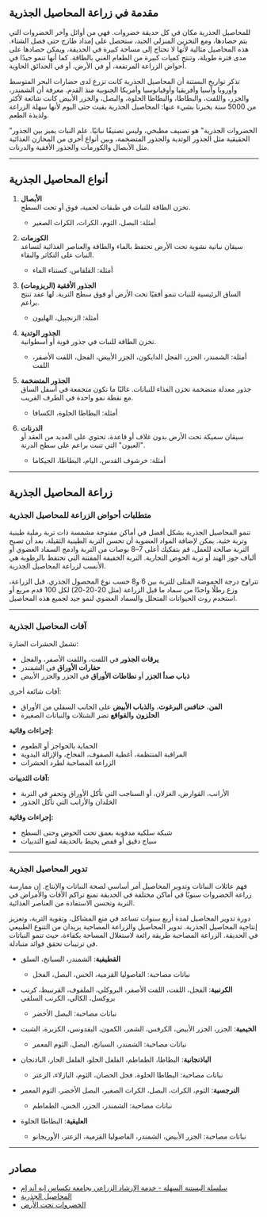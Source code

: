 ## مقدمة في زراعة المحاصيل الجذرية

للمحاصيل الجذرية مكان في كل حديقة خضروات. فهي من أوائل وآخر الخضروات التي يتم حصادها، ومع التخزين المنزلي الجيد، ستحصل على إمداد طازج حتى فصل الشتاء. هذه المحاصيل مثالية لأنها لا تحتاج إلى مساحة كبيرة في الحديقة، ويمكن حصادها على مدى فترة طويلة، وتنتج كميات كبيرة من الطعام الغني بالطاقة. كما أنها تنمو جيدًا في أحواض الزراعة المرتفعة، أو في الأرض، أو في الحدائق الحاوية.

تذكر تواريخ البستنة أن المحاصيل الجذرية كانت تزرع لدى حضارات البحر المتوسط وأوروبا وآسيا وأفريقيا وأوقيانوسيا وأمريكا الجنوبية منذ القدم. معرفة أن الشمندر، والجزر، واللفت، والبطاطا، والبطاطا الحلوة، والبصل، والجزر الأبيض كانت شائعة لأكثر من 5000 سنة يخبرنا بشيء عنها: المحاصيل الجذرية بقيت حتى اليوم لأنها سهلة الزراعة ولذيذة الطعم.

"الخضروات الجذرية" هو تصنيف مطبخي، وليس تصنيفًا نباتيًا. علم النبات يميز بين الجذور الحقيقية مثل الجذور الوتدية والجذور المتضخمة، وبين أنواع أخرى من المخازن الغذائية مثل الأبصال والكورمات والجذور الأفقية والدرنات.

---

## أنواع المحاصيل الجذرية

1. **الأبصال**  
   تخزن الطاقة للنبات في طبقات لحمية، فوق أو تحت السطح.  
   - أمثلة: البصل، الثوم، الكراث، الكراث الصغير

2. **الكورمات**  
   سيقان نباتية نشوية تحت الأرض تحتفظ بالماء والطاقة والعناصر الغذائية لتساعد النبات على التكاثر والبقاء.  
   - أمثلة: القلقاس، كستناء الماء

3. **الجذور الأفقية (الريزومات)**  
   الساق الرئيسية للنبات تنمو أفقيًا تحت الأرض أو فوق سطح التربة. لها عقد تنتج براعم.  
   - أمثلة: الزنجبيل، الهليون

4. **الجذور الوتدية**  
   تخزن الطاقة للنبات في جذور قوية أو أسطوانية.  
   - أمثلة: الشمندر، الجزر، الفجل الدايكون، الجزر الأبيض، الفجل، اللفت الأصفر، اللفت

5. **الجذور المتضخمة**  
   جذور معدلة متضخمة تخزن الغذاء للنباتات. غالبًا ما تكون متجمعة في أسفل الساق مع نقطة نمو واحدة في الطرف القريب.  
   - أمثلة: البطاطا الحلوة، الكسافا

6. **الدرنات**  
   سيقان سميكة تحت الأرض بدون غلاف أو قاعدة، تحتوي على العديد من العقد أو "العيون" التي تنبت براعم على سطح الدرنة.  
   - أمثلة: خرشوف القدس، اليام، البطاطا، الجيكاما

---

## زراعة المحاصيل الجذرية

### متطلبات أحواض الزراعة للمحاصيل الجذرية

تنمو المحاصيل الجذرية بشكل أفضل في أماكن مفتوحة مشمسة ذات تربة رملية طينية وتربة خثية. يمكن لإضافة المواد العضوية أن تحسن التربة الطينية الثقيلة. بعد أن تصبح التربة صالحة للعمل، قم بتفكيك أعلى 7–8 بوصات من التربة وادمج السماد العضوي أو ألياف جوز الهند أو تربة الحوض التجارية. التربة الخفيفة المفتتة التي تحتفظ بالرطوبة هي الأنسب لزراعة المحاصيل الجذرية.

تتراوح درجة الحموضة المثلى للتربة بين 6 و8 حسب نوع المحصول الجذري. قبل الزراعة، وزع رطلًا واحدًا من سماد ما قبل الزراعة (مثل 20-20-20) لكل 100 قدم مربع أو استخدم روث الحيوانات المتحلل والسماد العضوي لنمو جيد لجميع هذه المحاصيل.

---

### آفات المحاصيل الجذرية

تشمل الحشرات الضارة:
- **يرقات الجذور** في اللفت، واللفت الأصفر، والفجل
- **حفارات الأوراق** في الشمندر
- **ذباب صدأ الجزر** أو **نطاطات الأوراق** في الجزر والجزر الأبيض

آفات شائعة أخرى:
- **المن**، **خنافس البرغوث**، و**الذباب الأبيض** على الجانب السفلي من الأوراق
- **الحلزون** و**القواقع** تضر الشتلات والنباتات الصغيرة

**إجراءات وقائية:**
- الحماية بالحواجز أو الطعوم
- المراقبة المنتظمة، أغطية الصفوف، الفخاخ، والإزالة اليدوية
- الزراعة المصاحبة لطرد الحشرات

**آفات الثدييات:**
- الأرانب، القوارض، الغزلان، أو السناجب التي تأكل الأوراق وتحفر في التربة
- الخلدان والأرانب التي تأكل الجذور

**إجراءات وقائية:**
- شبكة سلكية مدفونة بعمق تحت الحوض وحتى السطح
- سياج دقيق أو قفص يحيط بالحديقة لمنع الثدييات

---

### تدوير المحاصيل الجذرية

فهم عائلات النباتات وتدوير المحاصيل أمر أساسي لصحة النباتات والإنتاج. إن ممارسة زراعة الخضروات سنويًا في أماكن مختلفة في الحديقة تمنع تراكم الآفات والأمراض في التربة وتحسن الاستفادة من العناصر الغذائية.

دورة تدوير المحاصيل لمدة أربع سنوات تساعد في منع المشاكل، وتقوية التربة، وتعزيز إنتاجية المحاصيل الجذرية. تدوير المحاصيل والزراعة المصاحبة يزيدان من التنوع الطبيعي في الحديقة. الزراعة المصاحبة طريقة رائعة لاستغلال المساحة بكفاءة، حيث تنمو النباتات في ترتيبات تحقق فوائد متبادلة.


- **القطيفية**: الشمندر، السبانخ، السلق  
  - نباتات مصاحبة: الفاصوليا القزمية، الخس، البصل، الفجل

- **الكرنبية**: الفجل، اللفت، اللفت الأصفر، البروكلي، الملفوف، القرنبيط، كرنب بروكسل، الكالي، الكرنب السلقي  
  - نباتات مصاحبة: البصل الأخضر

- **الخيمية**: الجزر، الجزر الأبيض، الكرفس، الشمر، الكمون، البقدونس، الكزبرة، الشبت  
  - نباتات مصاحبة: الشمندر، السبانخ، البصل، الثوم المعمر

- **الباذنجانية**: البطاطا، الطماطم، الفلفل الحلو، الفلفل الحار، الباذنجان  
  - نباتات مصاحبة: البطاطا الحلوة، فجل الحصان، الثوم، البازلاء، الزعتر

- **النرجسية**: الثوم، الكراث، البصل، الكراث الصغير، البصل الأخضر، الثوم المعمر  
  - نباتات مصاحبة: الشمندر، الجزر، الخس، الطماطم

- **العليقية**: البطاطا الحلوة  
  - نباتات مصاحبة: الجزر الأبيض، الشمندر، الفاصوليا القزمية، الزعتر، الأوريجانو

---

## مصادر

- [سلسلة البستنة السهلة - خدمة الإرشاد الزراعي بجامعة تكساس إيه آند إم](https://aggie-horticulture.tamu.edu/vegetable/easy-gardening-series/)
- [المحاصيل الجذرية](https://ag.umass.edu/sites/ag.umass.edu/files/fact-sheets/pdf/root_crops.pdf)
- [الخضروات تحت الأرض](https://washingtoncountymastergardeners.org/wp-content/uploads/2024/04/Root-Crops-Vegetable-Underground.pdf)
